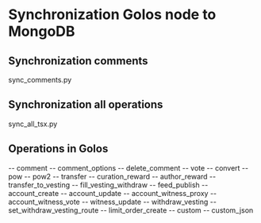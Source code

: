 # Synchronization Golos node to MongoDB

## Synchronization comments
sync_comments.py
## Synchronization all operations
sync_all_tsx.py
## Operations in Golos
-- comment
-- comment_options
-- delete_comment
-- vote
-- convert
-- pow
-- pow2
-- transfer
-- curation_reward
-- author_reward
-- transfer_to_vesting
-- fill_vesting_withdraw
-- feed_publish
-- account_create
-- account_update
-- account_witness_proxy
-- account_witness_vote
-- witness_update
-- withdraw_vesting
-- set_withdraw_vesting_route
-- limit_order_create
-- custom
-- custom_json
